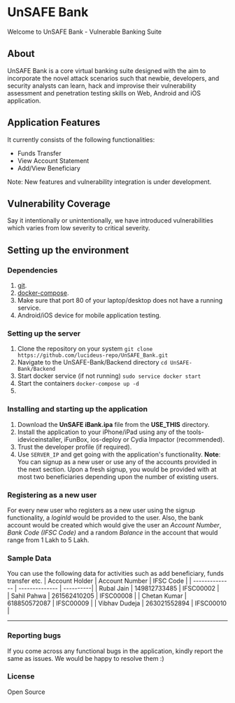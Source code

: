 
# UnSAFE Bank
Welcome to UnSAFE Bank - Vulnerable Banking Suite

## About
UnSAFE Bank is a core virtual banking suite designed with the aim to incorporate the novel attack scenarios such that newbie, developers, and security analysts can learn, hack and improvise their vulnerability assessment and penetration testing skills on Web, Android and iOS application.

## Application Features
It currently consists of the following functionalities:
 * Funds Transfer
 * View Account Statement
 * Add/View Beneficiary

Note: New features and vulnerability integration is under development.

## Vulnerability Coverage
Say it intentionally or unintentionally, we have introduced vulnerabilities which varies from low severity to critical severity. 


## Setting up the environment

### Dependencies
1. [git](https://www.atlassian.com/git/tutorials/install-git).
2. [docker-compose](https://docs.docker.com/compose/install/).
3. Make sure that port 80 of your laptop/desktop does not have a running service.
4. Android/iOS device for mobile application testing.

### Setting up the server
1. Clone the repository on your system
`git clone https://github.com/lucideus-repo/UnSAFE_Bank.git`
2. Navigate to the UnSAFE-Bank/Backend directory
`cd UnSAFE-Bank/Backend`
3. Start docker service (if not running) 
`sudo service docker start`
3. Start the containers
`docker-compose up -d`
4. 


### Installing and starting up the application
1. Download the **UnSAFE iBank.ipa** file from the **USE_THIS** directory.
2. Install the application to your iPhone/iPad using any of the tools- ideviceinstaller, iFunBox, ios-deploy or Cydia Impactor (recommended).
3. Trust the developer profile (if required).
4. Use `SERVER_IP` and get going with the application's functionality.
**Note**: You can signup as a new user or use any of the accounts provided in the next section. Upon a fresh signup, you would be provided with at most two beneficiaries depending upon the number of existing users.

### Registering as a new user
For every new user who registers as a new user using the signup functionality, a _loginId_ would be provided to the user. Also, the bank account would be created which would give the user an _Account Number_, _Bank Code (IFSC Code)_ and a random _Balance_ in the account that would range from 1 Lakh to 5 Lakh.

### Sample Data
You can use the following data for activities such as add beneficiary, funds transfer etc.
| Account Holder | Account Number | IFSC Code |
| -------------- | -------------- | ----------|
| Rubal Jain | 149812733485 | IFSC00002 |  
| Sahil Pahwa | 261562410205 | IFSC00008 |
| Chetan Kumar | 618850572087 | IFSC00009 |
| Vibhav Dudeja | 263021552894 | IFSC00010 |
**********

### Reporting bugs
If you come across any functional bugs in the application, kindly report the same as issues. We would be happy to resolve them :)

### License
Open Source
